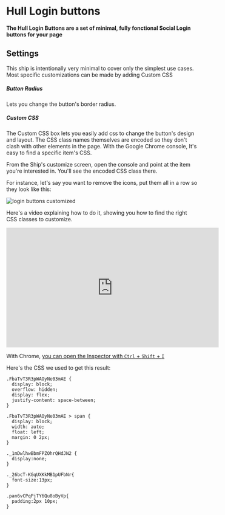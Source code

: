 # Hull Login buttons

__The Hull Login Buttons are a set of minimal, fully fonctional Social Login buttons for your page__

## Settings
This ship is intentionally very minimal to cover only the simplest use cases.
Most specific customizations can be made by adding Custom CSS

##### Button Radius
Lets you change the button's border radius.


##### Custom CSS
The Custom CSS box lets you easily add css to change the button's design and layout.
The CSS class names themselves are encoded so they don't clash with other elements in the page.
With the Google Chrome console, It's easy to find a specific item's CSS.

From the Ship's customize screen, open the console and point at the item you're interested in. You'll see the encoded CSS class there.

For instance, let's say you want to remove the icons, put them all in a row so they look like this:

![login buttons customized](//images.contentful.com/6dwooevx4aly/OhL5O6zdIqCaMK6M6SoGy/aa510f71288fa5c74ea3302fac6f0476/Screen_Shot_2016-01-05_at_11.29.35_AM.png)

Here's a video explaining how to do it, showing you how to find the right CSS classes to customize.

<iframe width="560" height="315" src="https://www.youtube.com/embed/AxVieB3GdQ8?list=PLu5Y2n597dyUMrinYIiYP3qF3AKl9Ph67" frameborder="0" allowfullscreen></iframe>

With Chrome, [you can open the Inspector with `Ctrl` + `Shift` + `I`](https://developer.chrome.com/devtools)


Here's the CSS we used to get this result: 

```
.FbaTvT3R3pWAOyNe03mAE {
  display: block;
  overflow: hidden;
  display: flex;
  justify-content: space-between;
}

.FbaTvT3R3pWAOyNe03mAE > span {
  display: block;
  width: auto;
  float: left;
  margin: 0 2px;
} 

._1mDwlhwBbmFPZOhrQHdJN2 {
  display:none;
}

._26bcT-KGqUXKkMB1pUFbNr{
  font-size:13px;
}

.pan6vCPqPjTY6Qu8oByVp{
  padding:2px 10px;
}
```
